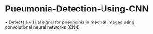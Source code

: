 # Pueumonia-Detection-Using-CNN

•	Detects a visual signal for pneumonia in medical images using convolutional neural networks (CNN)
